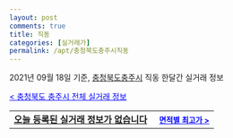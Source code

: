 ```yaml
---
layout: post
comments: true
title: 직동
categories: [실거래가]
permalink: /apt/충청북도충주시직동
---
```


2021년 09월 18일 기준, <a href="/apt/충청북도충주시">충청북도충주시</a> 직동 한달간 실거래 정보

<a style="color: blue;" href="/apt/충청북도충주시">< 충청북도 충주시 전체 실거래 정보</a>
<!---- start ---->
<table>
  <tr>
    <td colspan="4" style="font-weight: bold;"><a href="/apt/충청북도충주시직동{name_without_space}">오늘 등록된 실거래 정보가 없습니다</a> &nbsp;&nbsp;&nbsp; <a style="color: blue; font-size: smaller;" href="/apt/충청북도충주시직동{name_without_space}">면적별 최고가 ></a></td>
  </tr>
    
</table>
<!---- end ---->
    